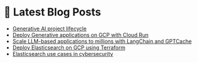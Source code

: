# 📩 Latest Blog Posts
<!-- BLOG-POST-LIST:START -->
- [Generative AI project lifecycle](https://dzlab.github.io/2023/07/30/genai-lifecycle/)
- [Deploy Generative applications on GCP with Cloud Run](https://dzlab.github.io/2023/07/20/gen-apps-gcp/)
- [Scale LLM-based applications to millions with LangChain and GPTCache](https://dzlab.github.io/2023/07/06/llm-caching/)
- [Deploy Elasticsearch on GCP using Terraform](https://dzlab.github.io/2023/05/14/elastic-gcp-deployment/)
- [Elasticsearch use cases in cybersecurity](https://dzlab.github.io/2023/04/26/elastic-cybersecurity/)
<!-- BLOG-POST-LIST:END -->

